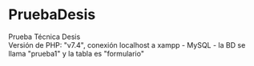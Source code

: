 # PruebaDesis
Prueba Técnica Desis <br>
Versión de PHP: "v7.4", conexión localhost a xampp - MySQL - la BD se llama "prueba1" y la tabla es "formulario"
